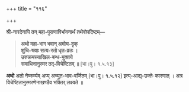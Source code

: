 +++
title = "११६"

+++

श्री-नारदेनापि तन् महा-पुराणाविर्भावनार्थं तथैवोपदिष्टम्—


> **अथो महा-भाग भवान् अमोघ-दृक्**  
> **शुचि-श्रवाः सत्य-रतो धृत-व्रतः ।**  
> **उरुक्रमस्याखिल-बन्ध-मुक्तये**  
> **समाधिनानुस्मर तद्-विचेष्टितम् ॥** [भा।पु। १.५.१३]

**अथो** अतो नैष्कर्म्यम् अप्य् अच्युत-भाव-वर्जितम् [भा।पु। १.५.१२] इत्य्-आद्य्-उक्तेः कारणात् । अत्र विचेष्टितानुस्मरणेनाखण्डैव भक्तिर् लक्ष्यते ॥
